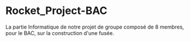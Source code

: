 # Rocket_Project-BAC
La partie Informatique de notre projet de groupe composé de 8 membres, pour le BAC, sur la construction d'une fusée.
